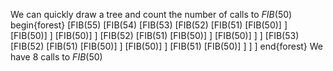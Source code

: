 We can quickly draw a tree and count the number of calls to $FIB(50)$
begin{forest}
[FIB$(55)$
[FIB$(54)$
[FIB$(53)$
[FIB$(52)$
[FIB$(51)$
[FIB$(50)$]
]
[FIB$(50)$]
]
[FIB$(50)$]
]
[FIB$(52)$
[FIB$(51)$
[FIB$(50)$]
]
[FIB$(50)$]
]
]
[FIB$(53)$
[FIB$(52)$
[FIB$(51)$
[FIB$(50)$]
]
[FIB$(50)$]
]
[FIB$(51)$
[FIB$(50)$]
]
]
]
end{forest}
We have 8 calls to $FIB(50)$
